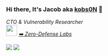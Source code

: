 ### Hi there, It's Jacob aka [kobs0N](https://kobson.ninja) 👋

<p><em>CTO & Vulnerability Researcher<br>
 <img src="https://media.giphy.com/media/WUlplcMpOCEmTGBtBW/giphy.gif" width="30"> <a href="https://zero-defense.com">➡️ Zero-Defense Labs</a>
</em></p>


<p>
<a href="https://twitter.com/kobsoNinja"><img src="https://img.shields.io/badge/twitter-%231DA1F2.svg?&style=for-the-badge&logo=twitter&logoColor=white&height=25"></a>
<a href="https://www.linkedin.com/in/jacob-hazak-949456b4"><img src="https://img.shields.io/badge/linkedin-%230077B5.svg?&style=for-the-badge&logo=linkedin&logoColor=white&height=25">
</a>
</p>
